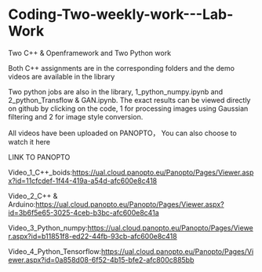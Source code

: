 # Coding-Two-weekly-work---Lab-Work
Two C++ &amp; Openframework and Two Python work

Both C++ assignments are in the corresponding folders and the demo videos are available in the library

Two python jobs are also in the library, 1_python_numpy.ipynb and 2_python_Transflow & GAN.ipynb. The exact results can be viewed directly on github by clicking on the code, 1 for processing images using Gaussian filtering and 2 for image style conversion.

All videos have been uploaded on PANOPTO， You can also choose to watch it here

LINK TO PANOPTO

Video_1_C++_boids:https://ual.cloud.panopto.eu/Panopto/Pages/Viewer.aspx?id=11cfcdef-1f44-419a-a54d-afc600e8c418

Video_2_C++ & Arduino:https://ual.cloud.panopto.eu/Panopto/Pages/Viewer.aspx?id=3b6f5e65-3025-4ceb-b3bc-afc600e8c41a

Video_3_Python_numpy:https://ual.cloud.panopto.eu/Panopto/Pages/Viewer.aspx?id=b11851f8-ed22-44fb-93cb-afc600e8c418

Video_4_Python_Tensorflow:https://ual.cloud.panopto.eu/Panopto/Pages/Viewer.aspx?id=0a858d08-6f52-4b15-bfe2-afc800c885bb
